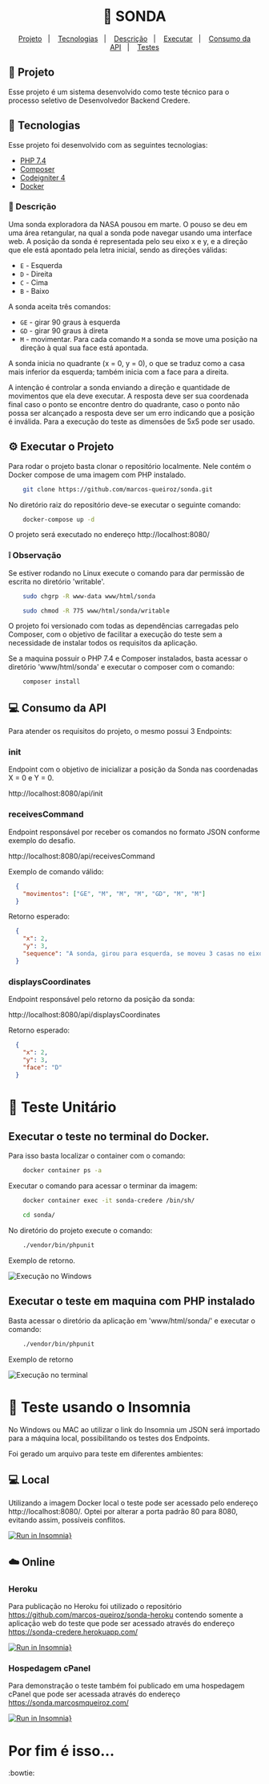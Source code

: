 <h1 align="center">
  🔭 SONDA
</h1>

<p align="center">
  <a href="#-projeto">Projeto</a>&nbsp;&nbsp;&nbsp;|&nbsp;&nbsp;&nbsp;
  <a href="#-tecnologias">Tecnologias</a>&nbsp;&nbsp;&nbsp;|&nbsp;&nbsp;&nbsp;
  <a href="#-descrição">Descrição</a>&nbsp;&nbsp;&nbsp;|&nbsp;&nbsp;&nbsp;
  <a href="#%EF%B8%8F-executar-o-projeto">Executar</a>&nbsp;&nbsp;&nbsp;|&nbsp;&nbsp;&nbsp;
  <a href="#-consumo-da-api">Consumo da API</a>&nbsp;&nbsp;&nbsp;|&nbsp;&nbsp;&nbsp;
  <a href="#-teste-unitário">Testes</a>
</p>

## 📌 Projeto

Esse projeto é um sistema desenvolvido como teste técnico para o processo seletivo de Desenvolvedor Backend Credere.

## 🚀 Tecnologias

Esse projeto foi desenvolvido com as seguintes tecnologias:

- [PHP 7.4](https://php.net/)
- [Composer](https://getcomposer.org)
- [Codeigniter 4](https://codeigniter.com/)
- [Docker](https://docker.com)
### 📄 Descrição

Uma sonda exploradora da NASA pousou em marte. O pouso se deu em uma área retangular, na qual a sonda pode navegar usando uma interface web. A posição da sonda é representada pelo seu eixo x e y, e a direção que ele está apontado pela letra inicial, sendo as direções válidas:

- `E` - Esquerda
- `D` - Direita
- `C` - Cima
- `B` - Baixo

A sonda aceita três comandos:

- `GE` - girar 90 graus à esquerda
- `GD` - girar 90 graus à direta
- `M` - movimentar. Para cada comando `M` a sonda se move uma posição na direção à qual sua face está apontada.

A sonda inicia no quadrante (x = 0, y = 0), o que se traduz como a casa mais inferior da esquerda; também inicia com a face para a direita.

A intenção é controlar a sonda enviando a direção e quantidade de movimentos que ela deve executar. A resposta deve ser sua coordenada final caso o ponto se encontre dentro do quadrante, caso o ponto não possa ser alcançado a resposta deve ser um erro indicando que a posição é inválida. Para a execução do teste as dimensões de 5x5 pode ser usado.


## ⚙️ Executar o Projeto

Para rodar o projeto basta clonar o repositório localmente. Nele contém o Docker compose de uma imagem com PHP instalado.

```sh
    git clone https://github.com/marcos-queiroz/sonda.git
```

No diretório raiz do repositório deve-se executar o seguinte comando:

```sh
    docker-compose up -d
```

O projeto será executado no endereço http://localhost:8080/

### ❕ Observação

Se estiver rodando no Linux execute o comando para dar permissão de escrita no diretório 'writable'.
```sh
    sudo chgrp -R www-data www/html/sonda
```
```sh
    sudo chmod -R 775 www/html/sonda/writable
```

O projeto foi versionado com todas as dependências carregadas pelo Composer, com o objetivo de facilitar a execução do teste sem a necessidade de instalar todos os requisitos da aplicação.

Se a maquina possuir o PHP 7.4 e Composer instalados, basta acessar o diretório 'www/html/sonda' e executar o composer com o comando:

```sh
    composer install
```

## 💻 Consumo da API

Para atender os requisitos do projeto, o mesmo possui 3 Endpoints:

### init

Endpoint com o objetivo de inicializar a posição da Sonda nas coordenadas X = 0 e Y = 0.

http://localhost:8080/api/init

### receivesCommand

Endpoint responsável por receber os comandos no formato JSON conforme exemplo do desafio.

http://localhost:8080/api/receivesCommand

Exemplo de comando válido:

```json
  {
    "movimentos": ["GE", "M", "M", "M", "GD", "M", "M"]
  }
```

Retorno esperado:

```json
  {
    "x": 2,
    "y": 3,
    "sequence": "A sonda, girou para esquerda, se moveu 3 casas no eixo Y, girou para direita, se moveu 2 casas no eixo X"
  }
```

### displaysCoordinates

Endpoint responsável pelo retorno da posição da sonda:

http://localhost:8080/api/displaysCoordinates

Retorno esperado:

```json
  {
    "x": 2,
    "y": 3,
    "face": "D"
  }
```

# 📑 Teste Unitário

## Executar o teste no terminal do Docker.

Para isso basta localizar o container com o comando:

```sh
    docker container ps -a
```

Executar o comando para acessar o terminar da imagem:

```sh
    docker container exec -it sonda-credere /bin/sh/
```
```sh
    cd sonda/
```

No diretório do projeto execute o comando:

```sh
    ./vendor/bin/phpunit
```

Exemplo de retorno. 

![Execução no Windows](https://github.com/marcos-queiroz/sonda/blob/main/run-docker-windows.jpeg?raw=true)

## Executar o teste em maquina com PHP instalado

Basta acessar o diretório da aplicação em 'www/html/sonda/' e executar o comando:

```sh
    ./vendor/bin/phpunit
```

Exemplo de retorno

![Execução no terminal](https://github.com/marcos-queiroz/sonda/blob/main/run-terminal.jpg?raw=true)

# 👾 Teste usando o Insomnia

No Windows ou MAC ao utilizar o link do Insomnia um JSON será importado para a máquina local, possibilitando os testes dos Endpoints.

Foi gerado um arquivo para teste em diferentes ambientes:

## 💻 Local

Utilizando a imagem Docker local o teste pode ser acessado pelo endereço http://localhost:8080/. Optei por alterar a porta padrão 80 para 8080, evitando assim, possíveis conflitos.

[![Run in Insomnia}](https://insomnia.rest/images/run.svg)](https://insomnia.rest/run/?label=Credere%20Local&uri=https%3A%2F%2Fgithub.com%2Fmarcos-queiroz%2Fsonda%2Fblob%2Fmain%2FInsomniaLocal.json)

## ☁️ Online

### Heroku

Para publicação no Heroku foi utilizado o repositório https://github.com/marcos-queiroz/sonda-heroku contendo somente a aplicação web do teste que pode ser acessado através do endereço https://sonda-credere.herokuapp.com/

[![Run in Insomnia}](https://insomnia.rest/images/run.svg)](https://insomnia.rest/run/?label=Credere%20Heroku&uri=https%3A%2F%2Fgithub.com%2Fmarcos-queiroz%2Fsonda%2Fblob%2Fmain%2FInsomniaHeroku.json)

### Hospedagem cPanel

Para demonstração o teste também foi publicado em uma hospedagem cPanel que pode ser acessada através do endereço https://sonda.marcosmqueiroz.com/ 

[![Run in Insomnia}](https://insomnia.rest/images/run.svg)](https://insomnia.rest/run/?label=Credere%20cPanel&uri=https%3A%2F%2Fgithub.com%2Fmarcos-queiroz%2Fsonda%2Fblob%2Fmain%2FInsomnia.json)


# Por fim é isso... 

:bowtie:
